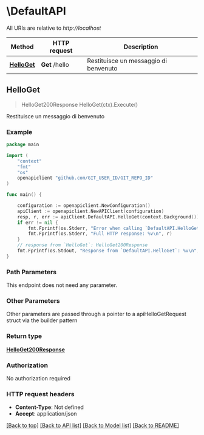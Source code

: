 # \DefaultAPI

All URIs are relative to *http://localhost*

Method | HTTP request | Description
------------- | ------------- | -------------
[**HelloGet**](DefaultAPI.md#HelloGet) | **Get** /hello | Restituisce un messaggio di benvenuto



## HelloGet

> HelloGet200Response HelloGet(ctx).Execute()

Restituisce un messaggio di benvenuto

### Example

```go
package main

import (
	"context"
	"fmt"
	"os"
	openapiclient "github.com/GIT_USER_ID/GIT_REPO_ID"
)

func main() {

	configuration := openapiclient.NewConfiguration()
	apiClient := openapiclient.NewAPIClient(configuration)
	resp, r, err := apiClient.DefaultAPI.HelloGet(context.Background()).Execute()
	if err != nil {
		fmt.Fprintf(os.Stderr, "Error when calling `DefaultAPI.HelloGet``: %v\n", err)
		fmt.Fprintf(os.Stderr, "Full HTTP response: %v\n", r)
	}
	// response from `HelloGet`: HelloGet200Response
	fmt.Fprintf(os.Stdout, "Response from `DefaultAPI.HelloGet`: %v\n", resp)
}
```

### Path Parameters

This endpoint does not need any parameter.

### Other Parameters

Other parameters are passed through a pointer to a apiHelloGetRequest struct via the builder pattern


### Return type

[**HelloGet200Response**](HelloGet200Response.md)

### Authorization

No authorization required

### HTTP request headers

- **Content-Type**: Not defined
- **Accept**: application/json

[[Back to top]](#) [[Back to API list]](../README.md#documentation-for-api-endpoints)
[[Back to Model list]](../README.md#documentation-for-models)
[[Back to README]](../README.md)

